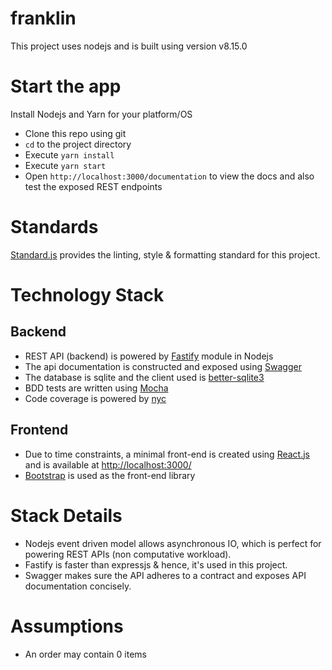 # franklin

This project uses nodejs and is built using version v8.15.0

# Start the app
Install Nodejs and Yarn for your platform/OS
- Clone this repo using git
- `cd` to the project directory
- Execute `yarn install`
- Execute `yarn start`
- Open `http://localhost:3000/documentation` to view the docs and also test the exposed REST endpoints

# Standards
[Standard.js](https://standardjs.com/) provides the linting, style & formatting standard for this project.

# Technology Stack
## Backend
- REST API (backend) is powered by [Fastify](https://www.fastify.io/) module in Nodejs
- The api documentation is constructed and exposed using [Swagger](https://swagger.io/)
- The database is sqlite and the client used is [better-sqlite3](https://github.com/JoshuaWise/better-sqlite3)
- BDD tests are written using [Mocha](https://mochajs.org/)
- Code coverage is powered by [nyc](https://github.com/istanbuljs/nyc)
## Frontend
- Due to time constraints, a minimal front-end is created using [React.js](https://reactjs.org) and is available at [http://localhost:3000/](http://localhost:3000/)
- [Bootstrap](https://getbootstrap.com/) is used as the front-end library



# Stack Details
- Nodejs event driven model allows asynchronous IO, which is perfect for powering REST APIs (non computative workload).
- Fastify is faster than expressjs & hence, it's used in this project.
- Swagger makes sure the API adheres to a contract and exposes API documentation concisely.

# Assumptions
- An order may contain 0 items
